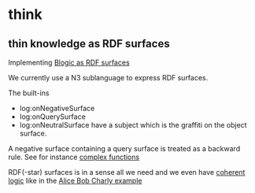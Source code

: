 # think

## thin knowledge as RDF surfaces

Implementing [Blogic as RDF surfaces](https://www.slideshare.net/PatHayes/blogic-iswc-2009-invited-talk)

We currently use a N3 sublanguage to express RDF surfaces.

The built-ins
- log:onNegativeSurface
- log:onQuerySurface
- log:onNeutralSurface
have a subject which is the graffiti on the object surface.

A negative surface containing a query surface is treated as a backward rule.
See for instance [complex functions](https://github.com/josd/eye/blob/master/reasoning/blogic/complex.n3)

RDF(-star) surfaces is in a sense all we need and we even have
[coherent logic](http://www.ii.uib.no/acl/description.pdf) like in the
[Alice Bob Charly example](https://github.com/phochste/Notation3-By-Example/blob/main/log/blogic/negativeSurface2.n3)

